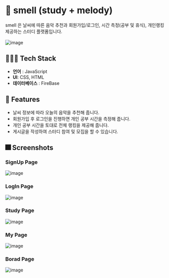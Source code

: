
# 🐽 smell (study + melody)
smell 은 날씨에 따른 음악 추천과 회원가입/로그인, 시간 측정(공부 및 휴식), 개인랭킹 제공하는 스터디 플랫폼입니다.<br/>
<br>
![image](https://github.com/LeeNaYoung240/smell_mini-project/assets/107848521/f7af015c-5145-47d9-a132-6708e213ff18)



## 👨🏻‍💻 Tech Stack
-   **언어**  : JavaScript
-   **UI**: CSS, HTML
-   **데이터베이스** : FireBase

## :pushpin: Features

- 날씨 정보에 따라 오늘의 음악을 추천해 줍니다.
- 회원가입 후 로그인을 진행하면 개인 공부 시간을 측정해 줍니다.
- 개인 공부 시간을 토대로 전체 랭킹을 제공해 줍니다.
- 게시글을 작성하여 스터디 참여 및 모집을 할 수 있습니다. 

## :fireworks: Screenshots
### SignUp Page
![image](https://github.com/LeeNaYoung240/smell_mini-project/assets/107848521/73119741-4afe-4bfb-8f51-aa5cacc7a5b6)
### LogIn Page
![image](https://github.com/LeeNaYoung240/smell_mini-project/assets/107848521/a35e202d-81ab-46d3-9482-100a4ccf1b56)
### Study Page
![image](https://github.com/LeeNaYoung240/smell_mini-project/assets/107848521/cad201c9-83df-4a60-9f14-c8b247029009)
### My Page
![image](https://github.com/LeeNaYoung240/smell_mini-project/assets/107848521/a98b6375-249b-4b29-ac82-b1dfdf5d71cb)
### Borad Page
![image](https://github.com/LeeNaYoung240/smell_mini-project/assets/107848521/f98a3bd6-9a7a-4fd2-9163-2747c140eb0d)
